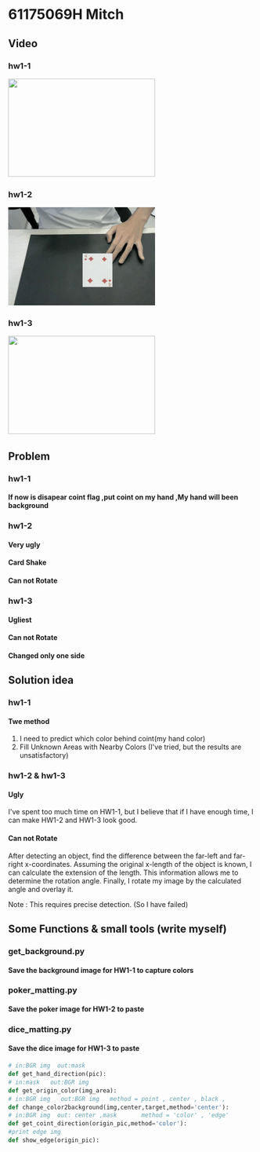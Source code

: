 # 61175069H Mitch

## Video
### hw1-1 
<img src="61175069H_a1/source/hw1-1.gif" width="300" height="200"></img>
### hw1-2
<img src="61175069H_a1/source/hw1-2.gif" width="300" height="200"></img>
### hw1-3
<img src="61175069H_a1/source/hw1-3.gif" width="300" height="200"></img>
## Problem
### hw1-1
#### If now is disapear coint flag ,put coint on my hand ,My hand will been background
### hw1-2
#### Very ugly
#### Card Shake 
#### Can not Rotate
### hw1-3
#### Ugliest
#### Can not Rotate
#### Changed only one side

## Solution idea
### hw1-1
#### Twe method  
1. I need to predict which color behind coint(my hand color)
2. Fill Unknown Areas with Nearby Colors (I've tried, but the results are unsatisfactory)
### hw1-2 & hw1-3
#### Ugly
I've spent too much time on HW1-1, but I believe that if I have enough time, I can make HW1-2 and HW1-3 look good.
#### Can not Rotate
After detecting an object, find the difference between the far-left and far-right x-coordinates. Assuming the original x-length of the object is known, I can calculate the extension of the length. This information allows me to determine the rotation angle. Finally, I rotate my image by the calculated angle and overlay it.

Note : This requires precise detection. (So I have failed)
## Some Functions & small tools (write myself)
### get_background.py
#### Save the background image for HW1-1 to capture colors
### poker_matting.py
#### Save the poker image for HW1-2 to paste
### dice_matting.py
#### Save the dice image for HW1-3 to paste
```python
# in:BGR img  out:mask
def get_hand_direction(pic):
# in:mask   out:BGR img
def get_origin_color(img_area):
# in:BGR img   out:BGR img   method = point , center , black , 
def change_color2background(img,center,target,method='center'):
# in:BGR img  out: center ,mask       method = 'color' , 'edge'
def get_coint_direction(origin_pic,method='color'):
#print edge img
def show_edge(origin_pic):
  
```
